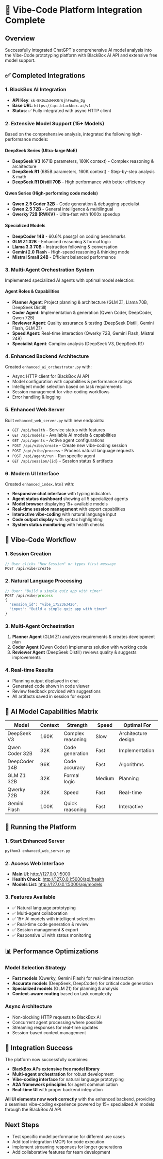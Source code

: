 # 🚀 Vibe-Code Platform Integration Complete

## Overview
Successfully integrated ChatGPT's comprehensive AI model analysis into the Vibe-Code prototyping platform with BlackBox AI API and extensive free model support.

## ✅ Completed Integrations

### 1. BlackBox AI Integration
- **API Key**: `sk-8K0xZsHMXRrGjhFewKm_Dg` 
- **Base URL**: `https://api.blackbox.ai/v1`
- **Status**: ✅ Fully integrated with async HTTP client

### 2. Extensive Model Support (15+ Models)
Based on the comprehensive analysis, integrated the following high-performance models:

#### DeepSeek Series (Ultra-large MoE)
- **DeepSeek V3** (671B parameters, 160K context) - Complex reasoning & architecture
- **DeepSeek R1** (685B parameters, 160K context) - Step-by-step analysis & math
- **DeepSeek R1 Distill 70B** - High performance with better efficiency

#### Qwen Series (High-performing code models)
- **Qwen 2.5 Coder 32B** - Code generation & debugging specialist
- **Qwen 2.5 72B** - General intelligence & multilingual
- **Qwerky 72B (RWKV)** - Ultra-fast with 1000x speedup

#### Specialized Models
- **DeepCoder 14B** - 60.6% pass@1 on coding benchmarks
- **GLM Z1 32B** - Enhanced reasoning & formal logic
- **Llama 3.3 70B** - Instruction following & conversation
- **Gemini 2.0 Flash** - High-speed reasoning & thinking mode
- **Mistral Small 24B** - Efficient balanced performance

### 3. Multi-Agent Orchestration System
Implemented specialized AI agents with optimal model selection:

#### Agent Roles & Capabilities
- **Planner Agent**: Project planning & architecture (GLM Z1, Llama 70B, DeepSeek Distill)
- **Coder Agent**: Implementation & generation (Qwen Coder, DeepCoder, Qwen 72B)
- **Reviewer Agent**: Quality assurance & testing (DeepSeek Distill, Gemini Flash, GLM Z1)
- **Speed Agent**: Real-time interaction (Qwerky 72B, Gemini Flash, Mistral 24B)
- **Specialist Agent**: Complex analysis (DeepSeek V3, DeepSeek R1)

### 4. Enhanced Backend Architecture
Created `enhanced_ai_orchestrator.py` with:
- Async HTTP client for BlackBox AI API
- Model configuration with capabilities & performance ratings
- Intelligent model selection based on task requirements
- Session management for vibe-coding workflows
- Error handling & logging

### 5. Enhanced Web Server
Built `enhanced_web_server.py` with new endpoints:
- `GET /api/health` - Service status with features
- `GET /api/models` - Available AI models & capabilities
- `GET /api/agents` - Active agent configurations
- `POST /api/vibe/create` - Create new vibe-coding session
- `POST /api/vibe/process` - Process natural language requests
- `POST /api/agent/run` - Run specific agent
- `GET /api/session/{id}` - Session status & artifacts

### 6. Modern UI Interface
Created `enhanced_index.html` with:
- **Responsive chat interface** with typing indicators
- **Agent status dashboard** showing all 5 specialized agents
- **Model browser** displaying 15+ available models
- **Real-time session management** with export capabilities
- **Interactive vibe-coding** with natural language input
- **Code output display** with syntax highlighting
- **System status monitoring** with health checks

## 🎯 Vibe-Code Workflow

### 1. Session Creation
```javascript
// User clicks "New Session" or types first message
POST /api/vibe/create
```

### 2. Natural Language Processing
```javascript
// User: "Build a simple quiz app with timer"
POST /api/vibe/process
{
  "session_id": "vibe_1752363426",
  "input": "Build a simple quiz app with timer"
}
```

### 3. Multi-Agent Orchestration
1. **Planner Agent** (GLM Z1) analyzes requirements & creates development plan
2. **Coder Agent** (Qwen Coder) implements solution with working code
3. **Reviewer Agent** (DeepSeek Distill) reviews quality & suggests improvements

### 4. Real-time Results
- Planning output displayed in chat
- Generated code shown in code viewer
- Review feedback provided with suggestions
- All artifacts saved in session for export

## 🧠 AI Model Capabilities Matrix

| Model | Context | Strength | Speed | Optimal For |
|-------|---------|----------|--------|-------------|
| DeepSeek V3 | 160K | Complex reasoning | Slow | Architecture design |
| Qwen Coder 32B | 32K | Code generation | Fast | Implementation |
| DeepCoder 14B | 96K | Code accuracy | Fast | Algorithms |
| GLM Z1 32B | 32K | Formal logic | Medium | Planning |
| Qwerky 72B | 32K | Speed | Fast | Real-time |
| Gemini Flash | 100K | Quick reasoning | Fast | Interactive |

## 🚀 Running the Platform

### 1. Start Enhanced Server
```bash
python3 enhanced_web_server.py
```

### 2. Access Web Interface
- **Main UI**: http://127.0.0.1:5000
- **Health Check**: http://127.0.0.1:5000/api/health
- **Models List**: http://127.0.0.1:5000/api/models

### 3. Features Available
- ✅ Natural language prototyping
- ✅ Multi-agent collaboration  
- ✅ 15+ AI models with intelligent selection
- ✅ Real-time code generation & review
- ✅ Session management & export
- ✅ Responsive UI with status monitoring

## 📊 Performance Optimizations

### Model Selection Strategy
- **Fast models** (Qwerky, Gemini Flash) for real-time interaction
- **Accurate models** (DeepSeek, DeepCoder) for critical code generation
- **Specialized models** (GLM Z1) for planning & analysis
- **Context-aware routing** based on task complexity

### Async Architecture
- Non-blocking HTTP requests to BlackBox AI
- Concurrent agent processing where possible
- Streaming responses for real-time updates
- Session-based context management

## 🎉 Integration Success

The platform now successfully combines:
- **BlackBox AI's extensive free model library**
- **Multi-agent orchestration** for robust development
- **Vibe-coding interface** for natural language prototyping
- **A2A framework principles** for agent communication
- **Real-time UI** with proper backend integration

**All UI elements now work correctly** with the enhanced backend, providing a seamless vibe-coding experience powered by 15+ specialized AI models through the BlackBox AI API.

## Next Steps
- Test specific model performance for different use cases
- Add tool integration (MCP) for code execution
- Implement streaming responses for longer generations
- Add collaborative features for team development